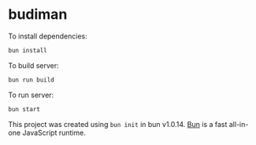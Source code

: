 # budiman

To install dependencies:

```bash
bun install
```

To build server:

```bash
bun run build
```

To run server:

```bash
bun start
```

This project was created using `bun init` in bun v1.0.14. [Bun](https://bun.sh) is a fast all-in-one JavaScript runtime.
